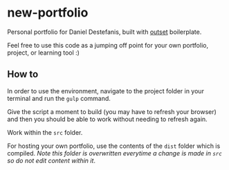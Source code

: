 # new-portfolio
Personal portfolio for Daniel Destefanis, built with <a href="https://github.com/callmecavs/outset">outset</a> boilerplate.

Feel free to use this code as a jumping off point for your own portfolio, project, or learning tool :)

## How to

In order to use the environment, navigate to the project folder in your terminal and run the `gulp` command.

Give the script a moment to build (you may have to refresh your browser) and then you should be able to work without needing to refresh again.

Work within the `src` folder.

For hosting your own portfolio, use the contents of the `dist` folder which is compiled. *Note this folder is overwritten everytime a change is made in `src` so do not edit content within it*.